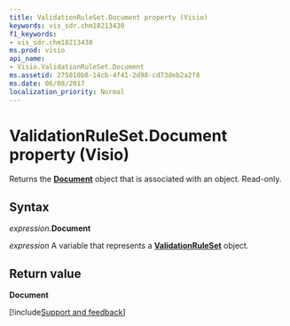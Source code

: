 ```yaml
---
title: ValidationRuleSet.Document property (Visio)
keywords: vis_sdr.chm18213430
f1_keywords:
- vis_sdr.chm18213430
ms.prod: visio
api_name:
- Visio.ValidationRuleSet.Document
ms.assetid: 275010b8-14cb-4f41-2d98-cd73deb2a2f8
ms.date: 06/08/2017
localization_priority: Normal
---
```



# ValidationRuleSet.Document property (Visio)

Returns the  **[Document](Visio.Document.md)** object that is associated with an object. Read-only.


## Syntax

_expression_.**Document**

_expression_ A variable that represents a **[ValidationRuleSet](Visio.ValidationRuleSet.md)** object.


## Return value

 **Document**

[!include[Support and feedback](~/includes/feedback-boilerplate.md)]
